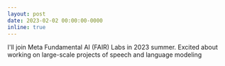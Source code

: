 ```yaml
---
layout: post
date: 2023-02-02 00:00:00-0000
inline: true
---
```


I'll join Meta Fundamental AI (FAIR) Labs in 2023 summer. Excited about working on large-scale projects of speech and language modeling <i class="fab fa-facebook" style="color: #1778F2;"></i>